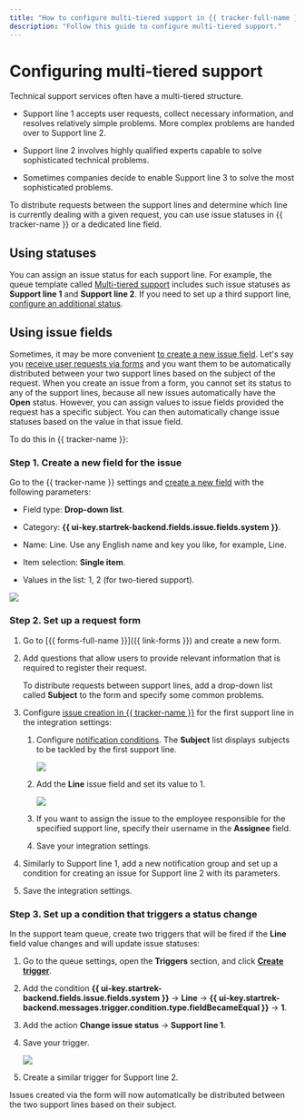 ```yaml
---
title: "How to configure multi-tiered support in {{ tracker-full-name }}"
description: "Follow this guide to configure multi-tiered support."
---
```


# Configuring multi-tiered support

Technical support services often have a multi-tiered structure.

- Support line 1 accepts user requests, collect necessary information, and resolves relatively simple problems. More complex problems are handed over to Support line 2.

- Support line 2 involves highly qualified experts capable to solve sophisticated technical problems.

- Sometimes companies decide to enable Support line 3 to solve the most sophisticated problems.

To distribute requests between the support lines and determine which line is currently dealing with a given request, you can use issue statuses in {{ tracker-name }} or a dedicated line field.

## Using statuses

You can assign an issue status for each support line. For example, the queue template called [Multi-tiered support](manager/workflows.md#section_sup_lines) includes such issue statuses as **Support line 1** and **Support line 2**. If you need to set up a third support line, [configure an additional status](manager/workflow.md).

## Using issue fields

Sometimes, it may be more convenient [to create a new issue field](user/create-param.md#section_pxn_fp4_xgb). Let's say you [receive user requests via forms](#form) and you want them to be automatically distributed between your two support lines based on the subject of the request. When you create an issue from a form, you cannot set its status to any of the support lines, because all new issues automatically have the **Open** status. However, you can assign values to issue fields provided the request has a specific subject. You can then automatically change issue statuses based on the value in that issue field.

To do this in {{ tracker-name }}:


### Step 1. Create a new field for the issue

Go to the {{ tracker-name }} settings and [create a new field](user/create-param.md#section_pxn_fp4_xgb) with the following parameters:

- Field type: **Drop-down list**.

- Category: **{{ ui-key.startrek-backend.fields.issue.fields.system }}**.

- Name: Line. Use any English name and key you like, for example, Line.

- Item selection: **Single item**.

- Values in the list: 1, 2 (for two-tiered support).

![](../_assets/tracker/param-support-line.png)


### Step 2. Set up a request form

1. Go to [{{ forms-full-name }}]({{ link-forms }}) and create a new form.

1. Add questions that allow users to provide relevant information that is required to register their request.

   To distribute requests between support lines, add a drop-down list called **Subject** to the form and specify some common problems.

1. Configure [issue creation in {{ tracker-name }}](../forms/create-task.md) for the first support line in the integration settings:

   1. Configure [notification conditions](../forms/notifications.md). The **Subject** list displays subjects to be tackled by the first support line.

      ![](../_assets/tracker/support-form-condition.png)

   1. Add the **Line** issue field and set its value to 1.

      ![](../_assets/tracker/support-form-fields.png)

   1. If you want to assign the issue to the employee responsible for the specified support line, specify their username in the **Assignee** field.

   1. Save your integration settings.

1. Similarly to Support line 1, add a new notification group and set up a condition for creating an issue for Support line 2 with its parameters.

1. Save the integration settings.

### Step 3. Set up a condition that triggers a status change

In the support team queue, create two triggers that will be fired if the **Line** field value changes and will update issue statuses:

1. Go to the queue settings, open the **Triggers** section, and click [**Create trigger**](user/create-trigger.md).

1. Add the condition **{{ ui-key.startrek-backend.fields.issue.fields.system }}** → **Line** → **{{ ui-key.startrek-backend.messages.trigger.condition.type.fieldBecameEqual }}** → **1**.

1. Add the action **Change issue status** → **Support line 1**.

1. Save your trigger.

   ![](../_assets/tracker/support-line-triggers.png)

1. Create a similar trigger for Support line 2.

Issues created via the form will now automatically be distributed between the two support lines based on their subject.
